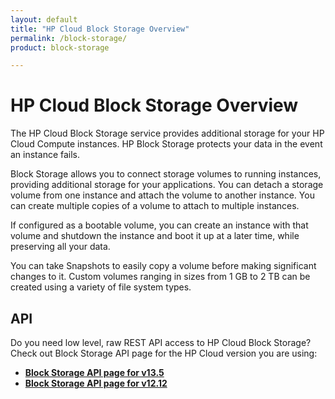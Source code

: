 ```yaml
---
layout: default
title: "HP Cloud Block Storage Overview"
permalink: /block-storage/
product: block-storage

---
```

# HP Cloud Block Storage Overview

The HP Cloud Block Storage service provides additional storage for your HP Cloud Compute instances. HP Block Storage protects your data in the event an instance fails.

Block Storage allows you to connect storage volumes to running instances, providing additional storage for your applications. You can detach a storage volume from one instance and attach the volume to another instance. You can create multiple copies of a volume to attach to multiple instances.  

If configured as a bootable volume, you can create an instance with that volume and shutdown the instance and boot it up at a later time, while preserving all your data.

You can take Snapshots to easily copy a volume before making significant changes to it.  Custom volumes ranging in sizes from 1 GB to 2 TB can be created using a variety of file system types.


## API
Do you need low level, raw REST API access to HP Cloud Block Storage?  Check out Block Storage API page for the HP Cloud version you are using:

* [**Block Storage API page for v13.5**](/api/v13/block-storage/)
* [**Block Storage API page for v12.12**](/api/block-storage/)

